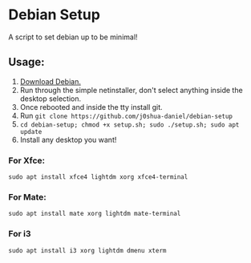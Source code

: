 # Debian Setup
A script to set debian up to be minimal!

## Usage:
1. [Download Debian.](https://debian.org)
2. Run through the simple netinstaller, don't select anything inside the desktop selection.
3. Once rebooted and inside the tty install git.
4. Run `git clone https://github.com/j0shua-daniel/debian-setup`
5. `cd debian-setup; chmod +x setup.sh; sudo ./setup.sh; sudo apt update`
6. Install any desktop you want!

### For Xfce:
```
sudo apt install xfce4 lightdm xorg xfce4-terminal 
```
### For Mate:
```
sudo apt install mate xorg lightdm mate-terminal
```
### For i3
```
sudo apt install i3 xorg lightdm dmenu xterm 
```
